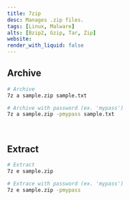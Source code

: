 ```yaml
---
title: 7zip
desc: Manages .zip files.
tags: [Linux, Malware]
alts: [Bzip2, Gzip, Tar, Zip]
website:
render_with_liquid: false
---
```


## Archive

```sh
# Archive
7z a sample.zip sample.txt

# Archive with password (ex. 'mypass')
7z a sample.zip -pmypass sample.txt 
```

<br />

## Extract

```sh
# Extract
7z e sample.zip

# Extrace with password (ex. 'mypass')
7z e sample.zip -pmypass
```
